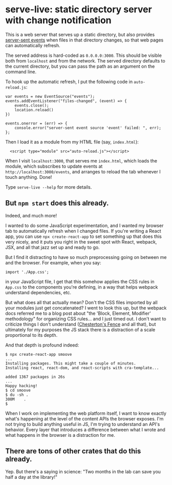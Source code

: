 # serve-live: static directory server with change notification

This is a web server that serves up a static directory, but also
provides [server-sent events] when files in that directory changes,
so that web pages can automatically refresh.

The served address is hard-coded as `0.0.0.0:3000`. This should be
visible both from `localhost` and from the network. The served
directory defaults to the current directory, but you can pass the path
as an argument on the command line.

To hook up the automatic refresh, I put the following code in `auto-reload.js`:

    var events = new EventSource("events");
    events.addEventListener("files-changed", (event) => {
        events.close();
        location.reload()
    })

    events.onerror = (err) => {
        console.error("server-sent event source 'event' failed: ", err);
    };

Then I load it as a module from my HTML file (say, `index.html`):

      <script type="module" src="auto-reload.js"></script>

When I visit `localhost:3000`, that serves me `index.html`, which
loads the module, which subscribes to update events at
`http://localhost:3000/events`, and arranges to reload the tab
whenever I touch anything. Done!

Type `serve-live --help` for more details.

## But `npm start` does this already.

Indeed, and much more!

I wanted to do some JavaScript experimentation, and I wanted my
browser tab to automatically refresh when I changed files. If you're
writing a React app, you can use `npx create-react-app` to set
something up that does this very nicely, and it puts you right in the
sweet spot with React, webpack, JSX, and all that jazz set up and
ready to go.

But I find it distracting to have so much preprocessing going on
between me and the browser. For example, when you say:

    import './App.css';

in your JavaScript file, I get that this somehow applies the CSS rules
in `App.css` to the components you're defining, in a way that helps
webpack understand dependencies, etc.

But what does all that actually mean?  Don't the CSS files imported by
all your modules just get concatenated? I went to look this up, but
the webpack docs referred me to a blog post about "the 'Block,
Element, Modifier' methodology" for organizing CSS rules... and I just
timed out. I don't want to criticize things I don't understand
([Chesterton's Fence] and all that), but ultimately for my purposes
the JS stack there is a distraction of a scale proportional to its
depth.

And that depth is profound indeed:

    $ npx create-react-app smoove
    ...
    Installing packages. This might take a couple of minutes.
    Installing react, react-dom, and react-scripts with cra-template...

    added 1367 packages in 26s
    ...
    Happy hacking!
    $ cd smoove
    $ du -sh .
    300M	.
    $ 

When I work on implementing the web platform itself, I want to know
exactly what's happening at the level of the content APIs the browser
exposes.  I'm not trying to build anything useful in JS, I'm trying to
understand an API's behavior. Every layer that introduces a difference
between what I wrote and what happens in the browser is a distraction
for me.

## There are tons of other crates that do this already.

Yep. But there's a saying in science: "Two months in the lab can save
you half a day at the library!"

[server-sent events]: https://developer.mozilla.org/en-US/docs/Web/API/Server-sent_events/Using_server-sent_events#event_stream_format
[Chesterton's Fence]: https://en.wikipedia.org/wiki/G._K._Chesterton#Chesterton's_fence
